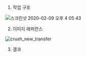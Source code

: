 1. 작업 구조

![스크린샷 2020-02-09 오후 4 05 43](https://user-images.githubusercontent.com/40457277/74098028-7f1b7d00-4b56-11ea-93df-1f6b92663497.png)

2. 이미지 래퍼런스

![crush_new_transfer](https://user-images.githubusercontent.com/40457277/74098037-a2dec300-4b56-11ea-905b-5e6193ab3a43.png)


3. 결과

